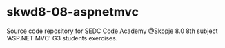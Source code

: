 # skwd8-08-aspnetmvc
Source code repository for SEDC Code Academy @Skopje 8.0 8th subject 'ASP.NET MVC' G3 students exercises.
